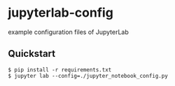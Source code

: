 # jupyterlab-config

example configuration files of JupyterLab

## Quickstart

```console
$ pip install -r requirements.txt
$ jupyter lab --config=./jupyter_notebook_config.py
```
